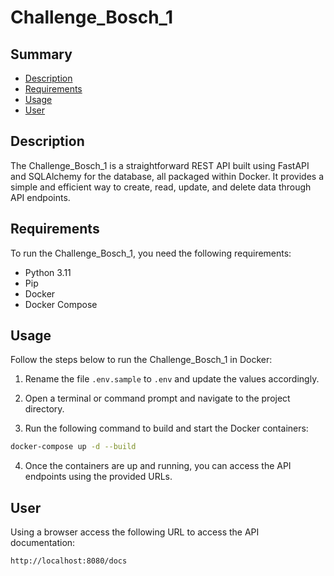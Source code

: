 # Challenge_Bosch_1

## Summary

- [Description](#description)
- [Requirements](#requirements)
- [Usage](#usage)
- [User](#user)

## Description

The Challenge_Bosch_1 is a straightforward REST API built using FastAPI and SQLAlchemy for the database, all packaged within Docker. It provides a simple and efficient way to create, read, update, and delete data through API endpoints.

## Requirements

To run the Challenge_Bosch_1, you need the following requirements:

- Python 3.11
- Pip
- Docker
- Docker Compose

## Usage

Follow the steps below to run the Challenge_Bosch_1 in Docker:

1. Rename the file `.env.sample` to `.env` and update the values accordingly.

2. Open a terminal or command prompt and navigate to the project directory.

3. Run the following command to build and start the Docker containers:

```bash
docker-compose up -d --build
```

4. Once the containers are up and running, you can access the API endpoints using the provided URLs.

## User

Using a browser access the following URL to access the API documentation:

```bash
http://localhost:8080/docs
```
